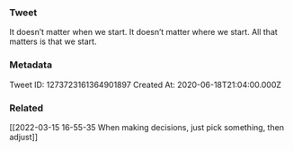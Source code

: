 ### Tweet
It doesn’t matter when we start.
It doesn’t matter where we start.
All that matters is that we start.

### Metadata
Tweet ID: 1273723161364901897
Created At: 2020-06-18T21:04:00.000Z

### Related
[[2022-03-15 16-55-35 When making decisions, just pick something, then adjust]]



